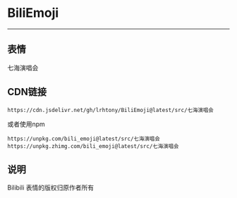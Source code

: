 # BiliEmoji
---
## 表情
七海演唱会
## CDN链接
```
https://cdn.jsdelivr.net/gh/lrhtony/BiliEmoji@latest/src/七海演唱会
```
或者使用npm
```
https://unpkg.com/bili_emoji@latest/src/七海演唱会
https://unpkg.zhimg.com/bili_emoji@latest/src/七海演唱会
```
## 说明
Bilibili 表情的版权归原作者所有
